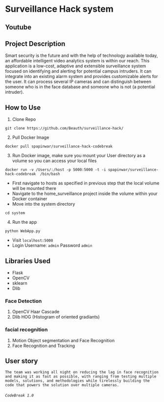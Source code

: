 
Surveillance Hack system
===

## Youtube 



## Project Description

Smart security is the future and with the help of technology available today, an affordable intelligent video analytics system is within our reach. This application is a low-cost, adaptive and extensible surveillance system focused on identifying and alerting for potential campus intruders. It can integrate into an existing alarm system and provides customizable alerts for the user. It can process several IP cameras and can distinguish between someone who is in the face database and someone who is not (a potential intruder).


## How to Use

1) Clone Repo

```
git clone https://github.com/Beauth/surveillance-hack/
```

2) Pull Docker Image

```
docker pull spapinwar/surveillance-hack-codebreak
```

3) Run Docker image, make sure you mount your User directory as a volume so you can access your local files

```
docker run -v /Users/:/host -p 5000:5000 -t -i spapinwar/surveillance-hack-codebreak  /bin/bash
```

- First navigate to hosts as specified in previous step that the local volume will be mounted there
- Navigate to the home_surveillance project inside the volume within your Docker container
- Move into the system directory

```
cd system
```
4) Run the app
```
python WebApp.py
```
- Visit ```localhost:5000 ```
- Login Username: ```admin``` Password ```admin```


## Libraries Used
- Flask
- OpenCV
- sklearn
- Dlib

### Face Detection
 1. OpenCV Haar Cascade
 2. Dlib HOG (Histogram of oriented gradiants)
 
### facial recognition
1. Motion Object segmentation and Face Recognition
2. Face Recognition and Tracking



User story
---
```
The team was working all night on reducing the lag in face recognition and making it as fast as possible, with ranging from testing multiple models, solutions, and methodologies while tirelessly building the code that powers the solution over multiple cameras.
```

######  `CodeBreak 1.0`
